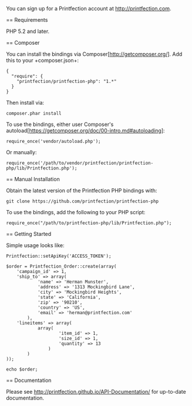You can sign up for a Printfection account at http://printfection.com.

== Requirements

PHP 5.2 and later.

== Composer

You can install the bindings via Composer[http://getcomposer.org/]. Add this to your +composer.json+:

    {
      "require": {
        "printfection/printfection-php": "1.*"
      }
    }
    
Then install via:

    composer.phar install

To use the bindings, either user Composer's autoload[https://getcomposer.org/doc/00-intro.md#autoloading]:

    require_once('vendor/autoload.php');
    
Or manually:

    require_once('/path/to/vendor/printfection/printfection-php/lib/Printfection.php');

== Manual Installation

Obtain the latest version of the Printfection PHP bindings with:

    git clone https://github.com/printfection/printfection-php

To use the bindings, add the following to your PHP script:

    require_once("/path/to/printfection-php/lib/Printfection.php");

== Getting Started

Simple usage looks like:

    Printfection::setApiKey('ACCESS_TOKEN');

    $order = Printfection_Order::create(array(
        'campaign_id' => 1,
        'ship_to' => array(
                'name' => 'Herman Munster',
                'address' => '1313 Mockingbird Lane',
                'city' => 'Mockingbird Heights',
                'state' => 'California',
                'zip' => '90210',
                'country' => 'US',
                'email' => 'herman@printfection.com'
            ),
        'lineitems' => array(
                array(
                        'item_id' => 1,
                        'size_id' => 1,
                        'quantity' => 13
                    )
            )
    ));

    echo $order;

== Documentation

Please see http://printfection.github.io/API-Documentation/ for up-to-date documentation.
